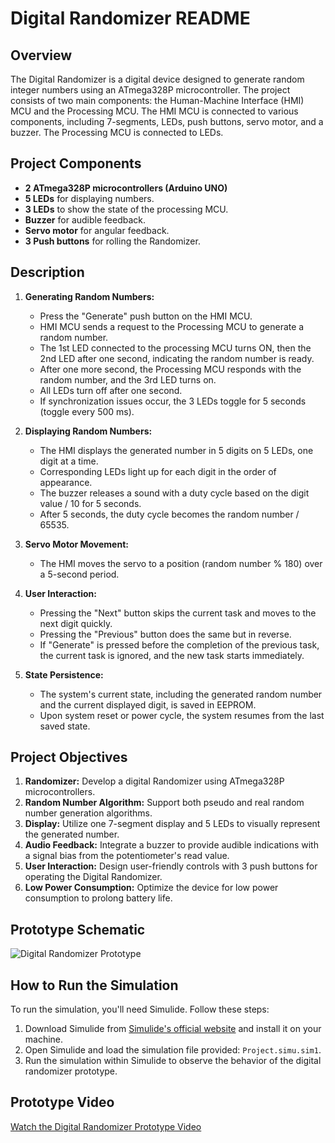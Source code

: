 # Digital Randomizer README

## Overview

The Digital Randomizer is a digital device designed to generate random integer numbers using an ATmega328P microcontroller. The project consists of two main components: the Human-Machine Interface (HMI) MCU and the Processing MCU. The HMI MCU is connected to various components, including 7-segments, LEDs, push buttons, servo motor, and a buzzer. The Processing MCU is connected to LEDs.

## Project Components

- **2 ATmega328P microcontrollers (Arduino UNO)**
- **5 LEDs** for displaying numbers.
- **3 LEDs** to show the state of the processing MCU.
- **Buzzer** for audible feedback.
- **Servo motor** for angular feedback.
- **3 Push buttons** for rolling the Randomizer.

## Description

1. **Generating Random Numbers:**
   - Press the "Generate" push button on the HMI MCU.
   - HMI MCU sends a request to the Processing MCU to generate a random number.
   - The 1st LED connected to the processing MCU turns ON, then the 2nd LED after one second, indicating the random number is ready.
   - After one more second, the Processing MCU responds with the random number, and the 3rd LED turns on.
   - All LEDs turn off after one second.
   - If synchronization issues occur, the 3 LEDs toggle for 5 seconds (toggle every 500 ms).

2. **Displaying Random Numbers:**
   - The HMI displays the generated number in 5 digits on 5 LEDs, one digit at a time.
   - Corresponding LEDs light up for each digit in the order of appearance.
   - The buzzer releases a sound with a duty cycle based on the digit value / 10 for 5 seconds.
   - After 5 seconds, the duty cycle becomes the random number / 65535.

3. **Servo Motor Movement:**
   - The HMI moves the servo to a position (random number % 180) over a 5-second period.

4. **User Interaction:**
   - Pressing the "Next" button skips the current task and moves to the next digit quickly.
   - Pressing the "Previous" button does the same but in reverse.
   - If "Generate" is pressed before the completion of the previous task, the current task is ignored, and the new task starts immediately.

5. **State Persistence:**
   - The system's current state, including the generated random number and the current displayed digit, is saved in EEPROM.
   - Upon system reset or power cycle, the system resumes from the last saved state.

## Project Objectives
1. **Randomizer:** Develop a digital Randomizer using ATmega328P microcontrollers.
2. **Random Number Algorithm:**  Support both pseudo and real random number generation algorithms.
3. **Display:** Utilize one 7-segment display and 5 LEDs to visually represent the generated number.
4. **Audio Feedback:** Integrate a buzzer to provide audible indications with a signal bias from the potentiometer's read value.
5. **User Interaction:** Design user-friendly controls with 3 push buttons for operating the Digital Randomizer.
6. **Low Power Consumption:** Optimize the device for low power consumption to prolong battery life.


## Prototype Schematic

![Digital Randomizer Prototype](https://i.imgur.com/lNfDxfo.png)

## How to Run the Simulation

To run the simulation, you'll need Simulide. Follow these steps:
1. Download Simulide from [Simulide's official website](https://simulide.com/p/downloads/) and install it on your machine.
2. Open Simulide and load the simulation file provided: `Project.simu.sim1`.
3. Run the simulation within Simulide to observe the behavior of the digital randomizer prototype.


## Prototype Video 

[Watch the Digital Randomizer Prototype Video](https://youtu.be/1jX2jBWo9-Y) 
